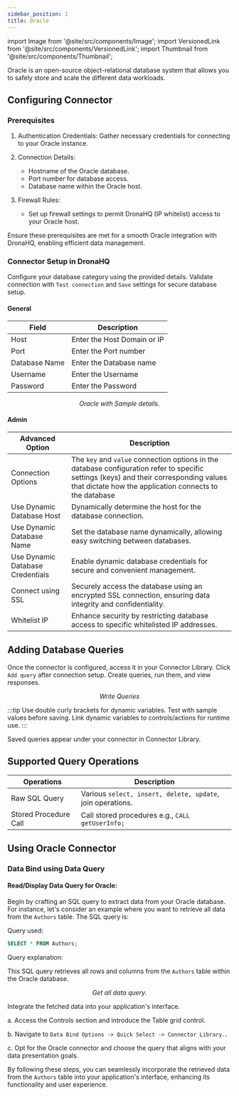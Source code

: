 ```yaml
---
sidebar_position: 1
title: Oracle
---
```


import Image from '@site/src/components/Image'; import VersionedLink from '@site/src/components/VersionedLink'; import
Thumbnail from '@site/src/components/Thumbnail';

Oracle is an open-source object-relational database system that allows you to safely store and scale the different data
workloads.

## Configuring Connector

### Prerequisites

1. Authentication Credentials: Gather necessary credentials for connecting to your Oracle instance.

2. Connection Details:

   - Hostname of the Oracle database.
   - Port number for database access.
   - Database name within the Oracle host.

3. Firewall Rules:
   - Set up firewall settings to permit DronaHQ (IP whitelist) access to your Oracle host.

Ensure these prerequisites are met for a smooth Oracle integration with DronaHQ, enabling efficient data management.

### Connector Setup in DronaHQ

Configure your database category using the provided details. Validate connection with `Test connection` and `Save`
settings for secure database setup.

#### General

| Field         | Description                 |
| ------------- | --------------------------- |
| Host          | Enter the Host Domain or IP |
| Port          | Enter the Port number       |
| Database Name | Enter the Database name     |
| Username      | Enter the Username          |
| Password      | Enter the Password          |

<figure>
  <Thumbnail src="/img/reference/connectors/oracle/details.png" alt="Oracle with Sample details." />
  <figcaption align = "center"><i>Oracle with Sample details.</i></figcaption>
</figure>

#### Admin

| Advanced Option                                                                                                                                  | Description                                                                                                                                                                                       |
| ------------------------------------------------------------------------------------------------------------------------------------------------ | ------------------------------------------------------------------------------------------------------------------------------------------------------------------------------------------------- |
| Connection Options                                                                                                                               | The `key` and `value` connection options in the database configuration refer to specific settings (keys) and their corresponding values that dictate how the application connects to the database |
| Use Dynamic Database Host                                                                                                                        | Dynamically determine the host for the database connection.                                                                                                                                       |
| Use Dynamic Database Name                                                                                                                        | Set the database name dynamically, allowing easy switching between databases.                                                                                                                     |
| <VersionedLink to = "/datasource-concepts/dynamic-credentials/#configure-dynamic-credentials"> Use Dynamic Database Credentials </VersionedLink> | Enable dynamic database credentials for secure and convenient management.                                                                                                                         |
| <VersionedLink to = "/datasource-concepts/ssl-configurations/"> Connect using SSL </VersionedLink>                                               | Securely access the database using an encrypted SSL connection, ensuring data integrity and confidentiality.                                                                                      |
| <VersionedLink to = "/datasource-concepts/whitelisting-dronahq-ip/"> Whitelist IP </VersionedLink>                                               | Enhance security by restricting database access to specific whitelisted IP addresses.                                                                                                             |

## Adding Database Queries

Once the connector is configured, access it in your Connector Library. Click `Add query` after connection setup. Create
queries, run them, and view responses.

<figure>
  <Thumbnail src="/img/reference/connectors/oracle/data-query.jpeg" alt="Write Queries" />
  <figcaption align = "center"><i>Write Queries</i></figcaption>
</figure>

:::tip 
Use double curly brackets for dynamic variables. Test with sample values before saving. Link dynamic variables to controls/actions for runtime use. 
:::

Saved queries appear under your connector in Connector Library.

## Supported Query Operations

| Operations            | Description                                                |
| --------------------- | ---------------------------------------------------------- |
| Raw SQL Query         | Various `select, insert, delete, update`, join operations. |
| Stored Procedure Call | Call stored procedures e.g., `CALL getUserInfo;`           |

## Using Oracle Connector

### Data Bind using Data Query

#### Read/Display Data Query for Oracle:

Begin by crafting an SQL query to extract data from your Oracle database. For instance, let's consider an example where
you want to retrieve all data from the `Authors` table. The SQL query is:

Query used:

```sql
SELECT * FROM Authors;
```

Query explanation:

This SQL query retrieves all rows and columns from the `Authors` table within the Oracle database.

<figure>
  <Thumbnail src="/img/reference/connectors/oracle/getall.jpeg" alt="Get all data query." />
  <figcaption align = "center"><i>Get all data query.</i></figcaption>
</figure>

Integrate the fetched data into your application's interface.

a. Access the Controls section and introduce the Table grid control.

b. Navigate to `Data Bind Options -> Quick Select -> Connector Library.`.

c. Opt for the Oracle connector and choose the query that aligns with your data presentation goals.

By following these steps, you can seamlessly incorporate the retrieved data from the `Authors` table into your
application's interface, enhancing its functionality and user experience.
